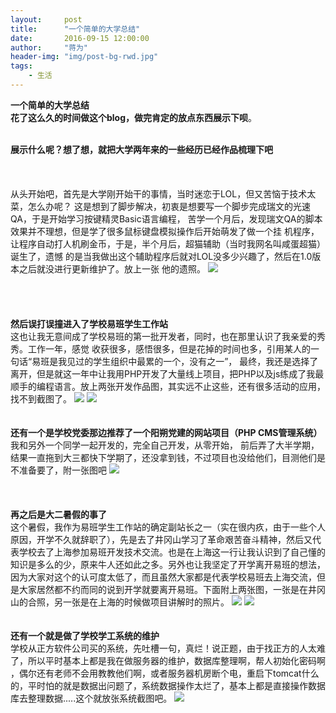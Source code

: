 ```yaml
---
layout:     post
title:      "一个简单的大学总结"
date:       2016-09-15 12:00:00
author:     "蒋为"
header-img: "img/post-bg-rwd.jpg"
tags:
    - 生活
---
```





<div>
	<p>
		<b>一个简单的大学总结</b>
	    <br><b>花了这么久的时间做这个blog，做完肯定的放点东西展示下呗</b>。
    </p>
    <br><b>展示什么呢？想了想，就把大学两年来的一些经历已经作品梳理下吧</b>
    <br>
    <br>
    <br>
    <br>从头开始吧，首先是大学刚开始干的事情，当时迷恋于LOL，但又苦恼于技术太菜，怎么办呢？
这是想到了脚步解决，初衷是想要写一个脚步完成瑞文的光速QA，于是开始学习按键精灵Basic语言编程，
苦学一个月后，发现瑞文QA的脚本效果并不理想，但是学了很多鼠标键盘模拟操作后开始萌发了做一个挂
机程序，让程序自动打人机刷金币，于是，半个月后，超猫辅助（当时我网名叫咸蛋超猫）诞生了，遗憾
的是当我做出这个辅助程序后就对LOL没多少兴趣了，然后在1.0版本之后就没进行更新维护了。放上一张
他的遗照。
<img src="/img/article/lolfz.png">
    <br>
    <br>
    <br>
    <br>
    <br><b>然后误打误撞进入了学校易班学生工作站</b>
    <br>这也让我无意间成了学校易班的第一批开发者，同时，也在那里认识了我亲爱的秀秀。工作一年，感觉
收获很多，感悟很多，但是花掉的时间也多，引用某人的一句话“易班是我见过的学生组织中最累的一个，没有之一”，
最终，我还是选择了离开，但是就这一年中让我用PHP开发了大量线上项目，把PHP以及js练成了我最顺手的编程语言。放上两张开发作品图，其实远不止这些，还有很多活动的应用，找不到截图了。
<img src="/img/article/yiban.jpg">
<img src="/img/article/yiban2.jpg">
    <br>
    <br>
    <br><b>还有一个是学校党委那边推荐了一个阳朔党建的网站项目（PHP CMS管理系统）</b>
	<br>我和另外一个同学一起开发的，完全自己开发，从零开始，
    前后弄了大半学期，结果一直拖到大三都快下学期了，还没拿到钱，不过项目也没给他们，目测他们是不准备要了，附一张图吧
<img src="img/article/ysdj">	
<br>
    <br>
    <br>
    <br><b>再之后是大二暑假的事了</b>
    <br>这个暑假，我作为易班学生工作站的确定副站长之一（实在很内疚，由于一些个人原因，开学不久就辞职了），先是去了井冈山学习了革命艰苦奋斗精神，然后又代表学校去了上海参加易班开发技术交流。也是在上海这一行让我认识到了自己懂的知识是多么的少，原来牛人还如此之多。另外也让我坚定了开学离开易班的想法，因为大家对这个的认可度太低了，而且虽然大家都是代表学校易班去上海交流，但是大家居然都不约而同的说到开学就要离开易班。下面附上两张图，一张是在井冈山的合照，另一张是在上海的时候做项目讲解时的照片。
<img src="/img/article/jgs.jpeg">
<img src="/img/article/sh.jpeg">
    <br>
    <br>
    <br><b>还有一个就是做了学校学工系统的维护</b>
<br>学校从正方软件公司买的系统，先吐槽一句，真烂！说正题，由于找正方的人太难了，所以平时基本上都是我在做服务器的维护，数据库整理啊，帮人初始化密码啊
，偶尔还有老师不会用教教他们啊，或者服务器机房断个电，重启下tomcat什么的，平时怕的就是数据出问题了，系统数据操作太烂了，基本上都是直接操作数据库去整理数据.....这个就放张系统截图吧。
<img src="/img/article/xgxt.png">
    <br>
    <br>
    <br>
    <br>
</div>
